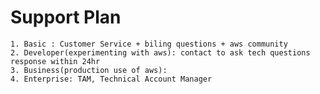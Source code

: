 # Support Plan
    1. Basic : Customer Service + biling questions + aws community
    2. Developer(experimenting with aws): contact to ask tech questions response within 24hr
    3. Business(production use of aws): 
    4. Enterprise: TAM, Technical Account Manager







